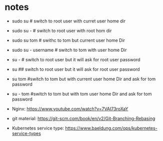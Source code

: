 # notes

 * sudo su # switch to root user with curret user home dir
 * sudo su - # switch to root user with root hom dir
 * sudo su  tom # swithc to tom but current user home Dir
 * sudo su - username # switch to tom with user home Dir
 * su - # switch to root user but it will ask for root user password
 * su ## switch to root user but it will ask for root user password
 * su tom #switch to tom but with current user home Dir  and ask for tom password
 * su - tom #switch to tom but with tom user home Dir  and ask for tom password

*  Nginx: https://www.youtube.com/watch?v=7VAI73roXaY
*  git material: https://git-scm.com/book/en/v2/Git-Branching-Rebasing
*  Kubernetes service type: https://www.baeldung.com/ops/kubernetes-service-types





